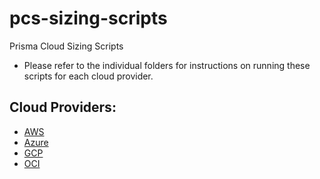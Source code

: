 # pcs-sizing-scripts

Prisma Cloud Sizing Scripts

* Please refer to the individual folders for instructions on running these scripts for each cloud provider.

## Cloud Providers:

* [AWS](/aws) 
* [Azure](/azure)
* [GCP](/gcp)
* [OCI](/oci)